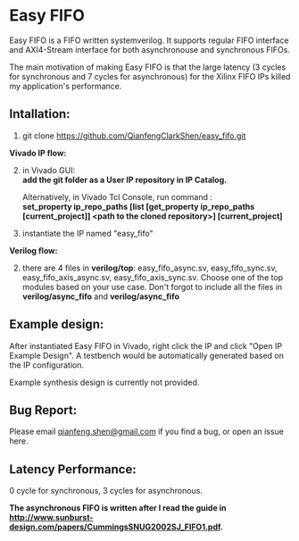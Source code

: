 # Easy FIFO

Easy FIFO is a FIFO written systemverilog. It supports regular FIFO interface and AXI4-Stream interface for both asynchronouse and synchronous FIFOs.

The main motivation of making Easy FIFO is that the large latency (3 cycles for synchronous and 7 cycles for asynchronous) for the Xilinx FIFO IPs killed my application's performance.

## Intallation:

1. git clone https://github.com/QianfengClarkShen/easy_fifo.git
    
**Vivado IP flow:**
  
2. in Vivado GUI:  
   **add the git folder as a User IP repository in IP Catalog.**
         
   Alternatively, in Vivado Tcl Console, run command :  
   **set_property  ip_repo_paths  [list [get_property ip_repo_paths [current_project]] \<path to the cloned repository\>] [current_project]**
            
3. instantiate the IP named "easy_fifo"
        
**Verilog flow:**
    
2. there are 4 files in **verilog/top**: easy_fifo_async.sv, easy_fifo_sync.sv, easy_fifo_axis_async.sv, easy_fifo_axis_sync.sv. Choose one of the top modules based on your use case. Don't forgot to include all the files in **verilog/async_fifo** and **verilog/async_fifo**

## Example design:

After instantiated Easy FIFO in Vivado, right click the IP and click "Open IP Example Design". A testbench would be automatically generated based on the IP configuration.
    
Example synthesis design is currently not provided.
    
## Bug Report:
Please email qianfeng.shen@gmail.com if you find a bug, or open an issue here.

## Latency Performance:
0 cycle for synchronous, 3 cycles for asynchronous.

**The asynchronous FIFO is written after I read the guide in http://www.sunburst-design.com/papers/CummingsSNUG2002SJ_FIFO1.pdf.**
